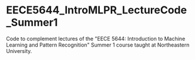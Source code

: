 # EECE5644_IntroMLPR_LectureCode_Summer1
Code to complement lectures of the "EECE 5644: Introduction to Machine Learning and Pattern Recognition" Summer 1 course taught at Northeastern University.
